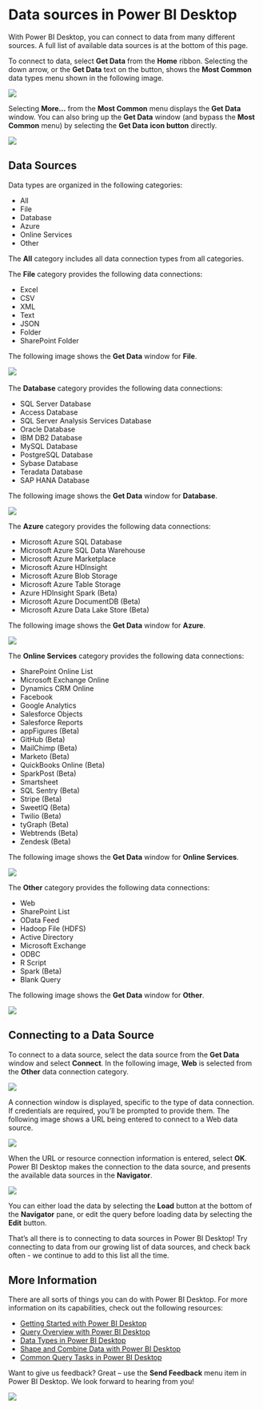 ﻿<properties
   pageTitle="Data sources in Power BI Desktop"
   description="Data sources in Power BI Desktop"
   services="powerbi"
   documentationCenter=""
   authors="davidiseminger"
   manager="mblythe"
   editor=""
   tags=""
   qualityFocus="identified"
   qualityDate=""/>

<tags
   ms.service="powerbi"
   ms.devlang="NA"
   ms.topic="article"
   ms.tgt_pltfrm="NA"
   ms.workload="powerbi"
   ms.date="04/29/2016"
   ms.author="davidi"/>
# Data sources in Power BI Desktop

With Power BI Desktop, you can connect to data from many different sources. A full list of available data sources is at the bottom of this page.

To connect to data, select **Get Data** from the **Home** ribbon. Selecting the down arrow, or the **Get Data** text on the button, shows the **Most Common** data types menu shown in the following image.

![](media/powerbi-desktop-data-sources/QueryOverview_GetDataMenu.png)


Selecting **More…** from the **Most Common** menu displays the **Get Data** window. You can also bring up the **Get Data** window (and bypass the **Most Common** menu) by selecting the **Get Data** **icon button** directly.

![](media/powerbi-desktop-data-sources/DataSources_GetData.png)

## Data Sources

Data types are organized in the following categories:

-   All
-   File
-   Database
-   Azure
-   Online Services
-   Other

The **All** category includes all data connection types from all categories.

The **File** category provides the following data connections:

-   Excel
-   CSV
-   XML
-   Text
-   JSON
-   Folder
-   SharePoint Folder

The following image shows the **Get Data** window for **File**.

![](media/powerbi-desktop-data-sources/DataSources_File.png) 

The **Database** category provides the following data connections:

-   SQL Server Database
-   Access Database
-   SQL Server Analysis Services Database
-   Oracle Database
-   IBM DB2 Database
-   MySQL Database
-   PostgreSQL Database
-   Sybase Database
-   Teradata Database
-   SAP HANA Database

The following image shows the **Get Data** window for **Database**.

![](media/powerbi-desktop-data-sources/DataSources_Database.png)


The **Azure** category provides the following data connections:

-   Microsoft Azure SQL Database
-   Microsoft Azure SQL Data Warehouse
-   Microsoft Azure Marketplace
-   Microsoft Azure HDInsight
-   Microsoft Azure Blob Storage
-   Microsoft Azure Table Storage
-   Azure HDInsight Spark (Beta)
-   Microsoft Azure DocumentDB (Beta)
-   Microsoft Azure Data Lake Store (Beta)

The following image shows the **Get Data** window for **Azure**.

![](media/powerbi-desktop-data-sources/DataSources_Azure.png)


The **Online Services** category provides the following data connections:

-   SharePoint Online List
-   Microsoft Exchange Online
-   Dynamics CRM Online
-   Facebook
-   Google Analytics
-   Salesforce Objects
-   Salesforce Reports
-   appFigures (Beta)
-   GitHub (Beta)
-   MailChimp (Beta)
-   Marketo (Beta)
-   QuickBooks Online (Beta)
-   SparkPost (Beta)
-   Smartsheet
-   SQL Sentry (Beta)
-   Stripe (Beta)
-   SweetIQ (Beta)
-   Twilio (Beta)
-   tyGraph (Beta)
-   Webtrends (Beta)
-   Zendesk (Beta)


The following image shows the **Get Data** window for **Online Services**.

![](media/powerbi-desktop-data-sources/DataSources_OnlineServices.png)

The **Other** category provides the following data connections:

-   Web
-   SharePoint List
-   OData Feed
-   Hadoop File (HDFS)
-   Active Directory
-   Microsoft Exchange
-   ODBC
-   R Script
-   Spark (Beta)
-   Blank Query

The following image shows the **Get Data** window for **Other**.

![](media/powerbi-desktop-data-sources/PBID_GetDataOther.png)

## Connecting to a Data Source

To connect to a data source, select the data source from the **Get Data** window and select **Connect**. In the following image, **Web** is selected from the **Other** data connection category.

![](media/powerbi-desktop-data-sources/PBID_GetDataOther.png)


A connection window is displayed, specific to the type of data connection. If credentials are required, you’ll be prompted to provide them. The following image shows a URL being entered to connect to a Web data source.

![](media/powerbi-desktop-data-sources/DataSources_FromWebBox.png)


When the URL or resource connection information is entered, select **OK**. Power BI Desktop makes the connection to the data source, and presents the available data sources in the **Navigator**.

![](media/powerbi-desktop-data-sources/DataSources_FromNavigatorDialog.png)


You can either load the data by selecting the **Load** button at the bottom of the **Navigator** pane, or edit the query before loading data by selecting the **Edit** button.

That’s all there is to connecting to data sources in Power BI Desktop! Try connecting to data from our growing list of data sources, and check back often - we continue to add to this list all the time.

## More Information

There are all sorts of things you can do with Power BI Desktop. For more information on its capabilities, check out the following resources:

-   [Getting Started with Power BI Desktop](powerbi-desktop-getting-started.md)
-   [Query Overview with Power BI Desktop](powerbi-desktop-query-overview.md)
-   [Data Types in Power BI Desktop](powerbi-desktop-data-types.md)
-   [Shape and Combine Data with Power BI Desktop](powerbi-desktop-shape-and-combine-data.md)
-   [Common Query Tasks in Power BI Desktop](powerbi-desktop-common-query-tasks.md)    

Want to give us feedback? Great – use the **Send Feedback** menu item in Power BI Desktop. We look forward to hearing from you!

![](media/powerbi-desktop-data-sources/SendFeedback.png)


 
